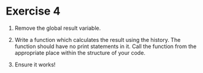 # Exercise 4

1. Remove the global result variable.

2. Write a function which calculates the result using the history. The function should have no print statements in it. Call the function from the appropriate place within the structure of your code.

3. Ensure it works!